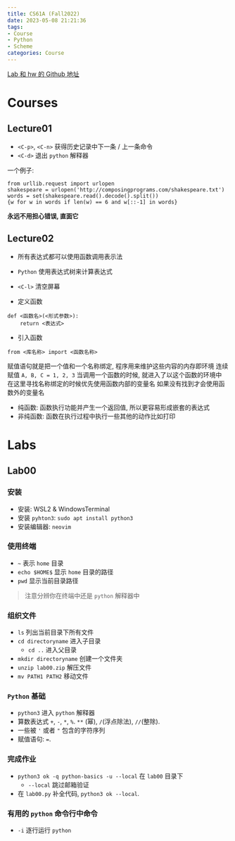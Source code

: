 ```yaml
---
title: CS61A (Fall2022)
date: 2023-05-08 21:21:36
tags: 
- Course
- Python
- Scheme
categories: Course
---
```


[Lab 和 hw 的 Github 地址](https://github.com/lzlcs/Courses)

# Courses

## Lecture01

* `<C-p>`, `<C-n>` 获得历史记录中下一条 / 上一条命令
* `<C-d>` 退出 `python` 解释器

一个例子:
```
from urllib.request import urlopen
shakespeare = urlopen('http://composingprograms.com/shakespeare.txt')
words = set(shakespeare.read().decode().split())
{w for w in words if len(w) == 6 and w[::-1] in words}
```

**永远不用担心错误, 直面它**

## Lecture02

* 所有表达式都可以使用函数调用表示法
* `Python` 使用表达式树来计算表达式
* `<C-l>` 清空屏幕

* 定义函数
```
def <函数名>(<形式参数>):
    return <表达式>
```
* 引入函数
```
from <库名称> import <函数名称> 
```

赋值语句就是把一个值和一个名称绑定, 程序用来维护这些内容的内存即环境
连续赋值 ` A, B, C = 1, 2, 3 ` 
当调用一个函数的时候, 就进入了以这个函数的环境中
在这里寻找名称绑定的时候优先使用函数内部的变量名
如果没有找到才会使用函数外的变量名

* 纯函数: 函数执行功能并产生一个返回值, 所以更容易形成嵌套的表达式
* 非纯函数: 函数在执行过程中执行一些其他的动作比如打印

# Labs

## Lab00

### 安装

* 安装: WSL2 & WindowsTerminal
* 安装 `pyhton3`: `sudo apt install python3`
* 安装编辑器: `neovim`

### 使用终端

* `~` 表示 `home` 目录
* `echo $HOME$` 显示 `home` 目录的路径
* `pwd` 显示当前目录路径

> 注意分辨你在终端中还是 `python` 解释器中

### 组织文件

* `ls` 列出当前目录下所有文件
* `cd directoryname` 进入子目录
    * `cd ..` 进入父目录
* `mkdir directoryname` 创建一个文件夹
* `unzip lab00.zip` 解压文件
* `mv PATH1 PATH2` 移动文件

### `Python` 基础

* `python3` 进入 `python` 解释器
* 算数表达式 `+`, `-`, `*`, `%`.
  `**` (幂), `/`(浮点除法), `//`(整除).
* 一些被 `'` 或者  `"` 包含的字符序列
* 赋值语句: `=`.

### 完成作业

* `python3 ok -q python-basics -u --local` 在 `lab00` 目录下
    * `--local` 跳过邮箱验证
* 在 `lab00.py` 补全代码, `python3 ok --local`.

### 有用的 `python` 命令行中命令

* `-i` 逐行运行 `python`
